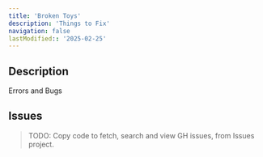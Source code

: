```yaml
---
title: 'Broken Toys'
description: 'Things to Fix'
navigation: false
lastModified:: '2025-02-25'
---
```


## Description

Errors and Bugs

## Issues

> TODO: Copy code to fetch, search and view GH issues, from Issues project.